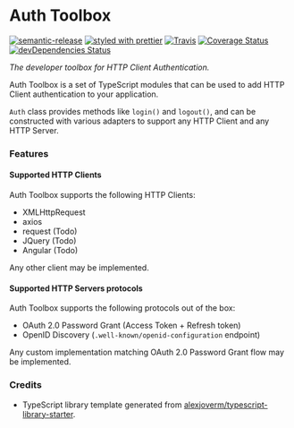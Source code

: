 # Auth Toolbox

[![semantic-release](https://img.shields.io/badge/%20%20%F0%9F%93%A6%F0%9F%9A%80-semantic--release-e10079.svg)](https://github.com/semantic-release/semantic-release)
[![styled with prettier](https://img.shields.io/badge/styled_with-prettier-ff69b4.svg)](https://github.com/prettier/prettier)
[![Travis](https://img.shields.io/travis/Toilal/auth-toolbox.svg)](https://travis-ci.org/Toilal/auth-toolbox)
[![Coverage Status](https://coveralls.io/repos/github/Toilal/auth-toolbox/badge.svg?branch=master)](https://coveralls.io/github/Toilal/auth-toolbox?branch=master)
[![devDependencies Status](https://david-dm.org/Toilal/auth-toolbox/dev-status.svg)](https://david-dm.org/Toilal/auth-toolbox?type=dev)

*The developer toolbox for HTTP Client Authentication.*

Auth Toolbox is a set of TypeScript modules that can be used to add HTTP Client authentication to your application.

`Auth` class provides methods like `login()` and `logout()`, and can be constructed with various adapters 
to support any HTTP Client and any HTTP Server.

### Features

#### Supported HTTP Clients

Auth Toolbox supports the following HTTP Clients:
  
 - XMLHttpRequest
 - axios
 - request (Todo)
 - JQuery (Todo)
 - Angular (Todo)
 
Any other client may be implemented.
 
#### Supported HTTP Servers protocols

Auth Toolbox supports the following protocols out of the box:

 - OAuth 2.0 Password Grant (Access Token + Refresh token)
 - OpenID Discovery (`.well-known/openid-configuration` endpoint)

Any custom implementation matching OAuth 2.0 Password Grant flow may be implemented.

### Credits

 - TypeScript library template generated from [alexjoverm/typescript-library-starter](https://github.com/alexjoverm/typescript-library-starter).
